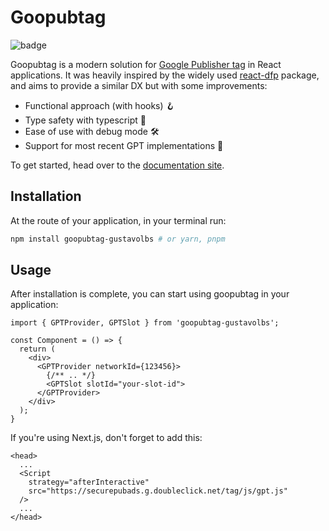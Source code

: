 # Goopubtag

![badge](https://img.shields.io/endpoint?url=https://gist.githubusercontent.com/IainMcHugh/6098142efd5a281865b461a4c89acd8e/raw/gpt_coverage_badge.json)

Goopubtag is a modern solution for [Google Publisher tag](https://developers.google.com/publisher-tag/guides/get-started) in React applications. It was heavily inspired by the widely used [react-dfp](https://www.npmjs.com/package/react-dfp) package, and aims to provide a similar DX but with some improvements:

- Functional approach (with hooks) 🪝
- Type safety with typescript 🎉
- Ease of use with debug mode 🛠️
- Support for most recent GPT implementations 🚀

To get started, head over to the [documentation site](https://goopubtag-docs.vercel.app/).

## Installation

At the route of your application, in your terminal run:

```bash
npm install goopubtag-gustavolbs # or yarn, pnpm
```

## Usage

After installation is complete, you can start using goopubtag in your application:

```tsx
import { GPTProvider, GPTSlot } from 'goopubtag-gustavolbs';
 
const Component = () => {
  return (
    <div>
      <GPTProvider networkId={123456}>
        {/** .. */}
        <GPTSlot slotId="your-slot-id">
      </GPTProvider>
    </div>
  );
}
```

If you're using Next.js, don't forget to add this:

```tsx
<head>
  ...
  <Script
    strategy="afterInteractive"
    src="https://securepubads.g.doubleclick.net/tag/js/gpt.js"
  />
  ...
</head>
```